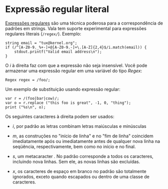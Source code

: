 # Expressão regular literal

[Expressões regulares](http://www.regular-expressions.info/) são uma técnica poderosa para a correspondência de padrões em strings. Vala tem suporte experimental para expressões regulares literais (`/regex/`). Exemplo:

```vala
string email = "tux@kernel.org";
if (/^[A-Z0-9._%+-]+@[A-Z0-9.-]+\.[A-Z]{2,4}$/i.match(email)) {
    stdout.printf("Valid email address\n");
}
```

O *i* à direita faz com que a expressão não seja insensível. Você pode armazenar uma expressão regular em uma variável do tipo *Regex*:

```vala
Regex regex = /foo/;
```

Um exemplo de substituição usando expressão regular:

```vala
var r = /(foo|bar|cow)/;
var o = r.replace ("this foo is great", -1, 0, "thing");
print ("%s\n", o);
```

Os seguintes caracteres à direita podem ser usados:

- *i*, por padrão as letras combinam letras maiúsculas e minúsculas
    
- *m*, as construções no "início de linha" e no "fim de linha" coincidem imediatamente após ou imediatamente antes de qualquer nova linha na seqüência, respectivamente, bem como no início e no final.

- *s*, um metacaracter *.* No padrão corresponde a todos os caracteres, incluindo nova linhas. Sem ele, as novas linhas são excluídas.

- *x*, os caracteres de espaço em branco no padrão são totalmente ignorados, exceto quando escapados ou dentro de uma classe de caracteres.